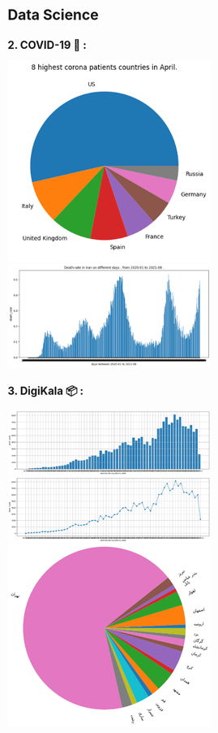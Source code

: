 # Data Science 

## 2. COVID-19 🦠 :
<p float="center">
  <img src="https://github.com/kiana-jahanshid/PyLearn_MachineLearning/blob/main/Assignment_39_DataScience/output/covid_1.png"  width="400" />
  <img src="https://github.com/kiana-jahanshid/PyLearn_MachineLearning/blob/main/Assignment_39_DataScience/output/covid_2.png"  width="400" />
<br>
  
## 3. DigiKala 📦 :
<p float="center">
  <img src="https://github.com/kiana-jahanshid/PyLearn_MachineLearning/blob/main/Assignment_39_DataScience/output/digi_1.png"  width="400" />
  <img src="https://github.com/kiana-jahanshid/PyLearn_MachineLearning/blob/main/Assignment_39_DataScience/output/digi_11.png"  width="400" />
  <img src="https://github.com/kiana-jahanshid/PyLearn_MachineLearning/blob/main/Assignment_39_DataScience/output/digi_2.png"  width="400" />

<br>

